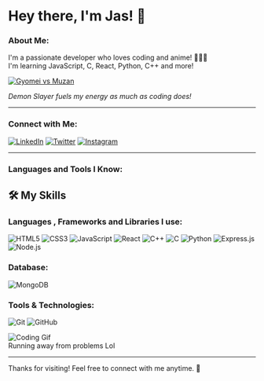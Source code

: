 # Hey there, I'm Jas! 👋

### About Me:
I'm a passionate developer who loves coding and anime! 🧑‍💻✨  
I'm learning JavaScript, C, React, Python, C++ and more!


[![Gyomei vs Muzan](https://media1.tenor.com/m/gsQ41D4T6ukAAAAd/gyomei-himejima-vs-muzan-kibutsuji.gif)](https://media1.tenor.com/m/gsQ41D4T6ukAAAAd/gyomei-himejima-vs-muzan-kibutsuji.gif)



*Demon Slayer fuels my energy as much as coding does!*

---

### Connect with Me:

[![LinkedIn](https://img.shields.io/badge/LinkedIn-blue?style=for-the-badge&logo=linkedin)](https://www.linkedin.com/in/jas-gandhi-265585202/)
[![Twitter](https://img.shields.io/badge/Twitter-blue?style=for-the-badge&logo=twitter)](https://x.com/Grandslayerr)
[![Instagram](https://img.shields.io/badge/Instagram-purple?style=for-the-badge&logo=instagram)](https://www.instagram.com/__jas.g__/)

---

### Languages and Tools I Know:

## 🛠️ My Skills

### Languages , Frameworks and Libraries I use:
![HTML5](https://img.shields.io/badge/-HTML5-000?style=for-the-badge&logo=HTML5)
![CSS3](https://img.shields.io/badge/-CSS3-000?style=for-the-badge&logo=CSS3&logoColor=1572B6)
![JavaScript](https://img.shields.io/badge/-JavaScript-000?style=for-the-badge&logo=JavaScript)
![React](https://img.shields.io/badge/-React-000?style=for-the-badge&logo=React)
![C++](https://img.shields.io/badge/-C++-000?style=for-the-badge&logo=cplusplus&logoColor=00599C)
![C](https://img.shields.io/badge/-C-000?style=for-the-badge&logo=C&logoColor=A8B9CC)
![Python](https://img.shields.io/badge/-Python-000?style=for-the-badge&logo=Python)
![Express.js](https://img.shields.io/badge/-Express.js-000?style=for-the-badge&logo=express)
![Node.js](https://img.shields.io/badge/-Node.js-000?style=for-the-badge&logo=nodedotjs)

### Database:
![MongoDB](https://img.shields.io/badge/-MongoDB-000?style=for-the-badge&logo=MongoDB)

### Tools & Technologies:
![Git](https://img.shields.io/badge/-Git-000?style=for-the-badge&logo=git)
![GitHub](https://img.shields.io/badge/-GitHub-000?style=for-the-badge&logo=github)


![Coding Gif](https://media.tenor.com/cJtDhl2-MP0AAAAi/goku-dragon-ball.gif)  
Running away from problems Lol

---

Thanks for visiting! Feel free to connect with me anytime. 🚀
